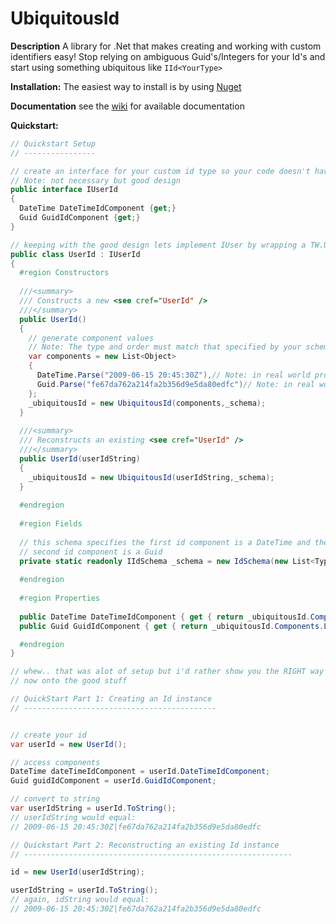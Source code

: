 UbiquitousId
==========

**Description**
A library for .Net that makes creating and working with custom identifiers easy! Stop relying on ambiguous Guid's/Integers for your Id's and start using something ubiquitous like `IId<YourType>`

**Installation:**
The easiest way to install is by using [Nuget](http://nuget.org/packages/TW.UbiquitousId/)

**Documentation**
see the [wiki](https://github.com/TonightWe/UbiquitousId/wiki) for available documentation

**Quickstart:**
```C#
// Quickstart Setup
// ----------------

// create an interface for your custom id type so your code doesn't have a hard dependency on UbiquitousId
// Note: not necessary but good design
public interface IUserId
{
  DateTime DateTimeIdComponent {get;}
  Guid GuidIdComponent {get;}
}

// keeping with the good design lets implement IUser by wrapping a TW.UbiquitousId.Id instance
public class UserId : IUserId
{
  #region Constructors
  
  ///<summary>
  /// Constructs a new <see cref="UserId" />
  ///</summary>
  public UserId()
  {
    // generate component values
    // Note: The type and order must match that specified by your schema
    var components = new List<Object>
    {
      DateTime.Parse("2009-06-15 20:45:30Z"),// Note: in real world probably DateTime.UtcNow
      Guid.Parse("fe67da762a214fa2b356d9e5da80edfc")// Note: in real world probably Guid.NewGuid()
    };
    _ubiquitousId = new UbiquitousId(components,_schema);
  }
  
  ///<summary>
  /// Reconstructs an existing <see cref="UserId" />
  ///</summary>
  public UserId(userIdString)
  {
    _ubiquitousId = new UbiquitousId(userIdString,_schema);
  }
  
  #endregion
  
  #region Fields
  
  // this schema specifies the first id component is a DateTime and the 
  // second id component is a Guid
  private static readonly IIdSchema _schema = new IdSchema(new List<Type>{typeof(DateTime),typeof(Guid)});
  
  #endregion
  
  #region Properties
  
  public DateTime DateTimeIdComponent { get { return _ubiquitousId.Components.First(); } }
  public Guid GuidIdComponent { get { return _ubiquitousId.Components.Last(); } }

  #endregion
}

// whew.. that was alot of setup but i'd rather show you the RIGHT way than the simple way
// now onto the good stuff

// QuickStart Part 1: Creating an Id instance
// -------------------------------------------


// create your id
var userId = new UserId();

// access components
DateTime dateTimeIdComponent = userId.DateTimeIdComponent;
Guid guidIdComponent = userId.GuidIdComponent;

// convert to string
var userIdString = userId.ToString(); 
// userIdString would equal:
// 2009-06-15 20:45:30Z|fe67da762a214fa2b356d9e5da80edfc

// Quickstart Part 2: Reconstructing an existing Id instance
// ------------------------------------------------------------

id = new UserId(userIdString);

userIdString = userId.ToString();
// again, idString would equal: 
// 2009-06-15 20:45:30Z|fe67da762a214fa2b356d9e5da80edfc

```
